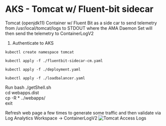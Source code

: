 # AKS - Tomcat w/ Fluent-bit sidecar
Tomcat (openjdk11) Container w/ Fluent Bit as a side car to send telemetry from /usr/local/tomcat/logs to STDOUT where the AMA Daemon Set will then send the telemetry to ContainerLogV2

1. Authenticate to AKS  <br />

```console
kubectl create namespace tomcat
```

```console
kubectl apply -f ./fluentbit-sidecar-cm.yaml
```

```console
kubectl apply -f ./deployment.yaml
```

```console
kubectl apply -f ./loadbalancer.yaml
```

Run bash ./getShell.sh  <br />
cd webapps.dist  <br />
cp -R * ../webapps/  <br />
exit  <br />

Refresh web page a few times to generate some traffic and then validate via Log Analytics Workspace -> ContainerLogV2
![Tomcat Access Logs](https://github.com/dcodev1702/aks_tomcat_with_fluentbit_sidecar/assets/32214072/8b013a42-104b-4237-94f8-64905ffb2aae)
